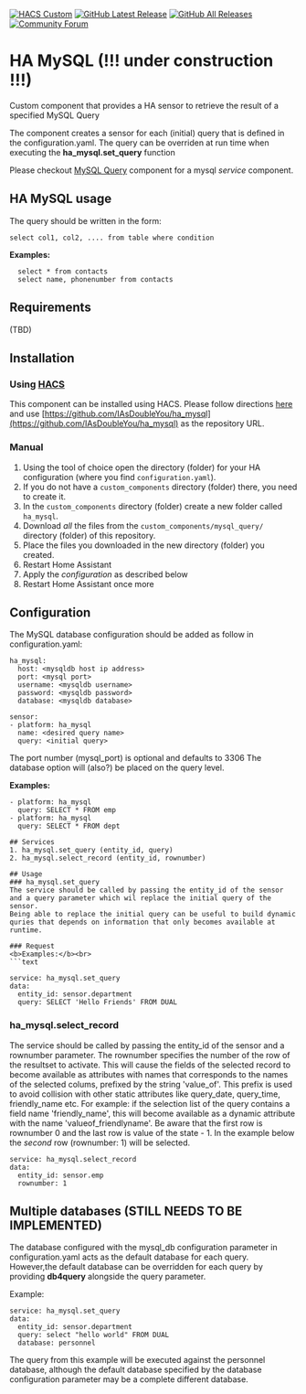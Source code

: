 [![HACS Custom][hacs_shield]][hacs]
[![GitHub Latest Release][releases_shield]][latest_release]
[![GitHub All Releases][downloads_total_shield]][releases]
[![Community Forum][community_forum_shield]][community_forum]

[hacs_shield]: https://img.shields.io/badge/HACS-Custom-41BDF5.svg?style=for-the-badge
[hacs]: https://github.com/hacs/integration

[latest_release]: https://github.com/IAsDoubleYou/ha_mysql/releases/latest
[releases_shield]: https://img.shields.io/github/release/IAsDoubleYou/ha_mysql.svg?style=for-the-badge

[releases]: https://github.com/IAsDoubleYou/ha_mysql/releases/
[downloads_total_shield]: https://img.shields.io/github/downloads/IAsDoubleYou/ha_mysql/total?style=for-the-badge

[community_forum_shield]: https://img.shields.io/static/v1.svg?label=%20&message=Forum&style=for-the-badge&color=41bdf5&logo=HomeAssistant&logoColor=white
[community_forum]: https://community.home-assistant.io/t/mysql-query/734346

# HA MySQL (!!! under construction !!!)
Custom component that provides a HA sensor to retrieve the result of a specified MySQL Query

The component creates a sensor for each (initial) query that is defined in the configuration.yaml.
The query can be overriden at run time when executing the **ha_mysql.set_query** function

Please checkout [MySQL Query](https://github.com/IAsDoubleYou/homeassistant-mysql_query) component for a mysql *service* component.

## HA MySQL usage
The query should be written in the form:
```text
select col1, col2, .... from table where condition
```

<b>Examples:</b><br>
```text
  select * from contacts
  select name, phonenumber from contacts
```
## Requirements
(TBD)

## Installation

### Using [HACS](https://hacs.xyz/)
This component can be installed using HACS. Please follow directions [here](https://hacs.xyz/docs/faq/custom_repositories/) and use [https://github.com/IAsDoubleYou/ha_mysql](https://github.com/IAsDoubleYou/ha_mysql) as the repository URL.

### Manual

1. Using the tool of choice open the directory (folder) for your HA configuration (where you find `configuration.yaml`).
2. If you do not have a `custom_components` directory (folder) there, you need to create it.
3. In the `custom_components` directory (folder) create a new folder called `ha_mysql`.
4. Download _all_ the files from the `custom_components/mysql_query/` directory (folder) of this repository.
5. Place the files you downloaded in the new directory (folder) you created.
6. Restart Home Assistant
7. Apply the <i>configuration</i> as described below
8. Restart Home Assistant once more

## Configuration
The MySQL database configuration should be added as follow in configuration.yaml:
```text
ha_mysql:
  host: <mysqldb host ip address>
  port: <mysql port>
  username: <mysqldb username>
  password: <mysqldb password>
  database: <mysqldb database>

sensor:
- platform: ha_mysql
  name: <desired query name>
  query: <initial query>
```
The port number (mysql_port) is optional and defaults to 3306
The database option will (also?) be placed on the query level. 

<b>Examples:</b><br>
```text
- platform: ha_mysql
  query: SELECT * FROM emp
- platform: ha_mysql
  query: SELECT * FROM dept

## Services
1. ha_mysql.set_query (entity_id, query)
2. ha_mysql.select_record (entity_id, rownumber)
   
## Usage
### ha_mysql.set_query
The service should be called by passing the entity_id of the sensor and a query parameter which wil replace the initial query of the sensor.
Being able to replace the initial query can be useful to build dynamic quries that depends on information that only becomes available at runtime.

### Request
<b>Examples:</b><br>
```text

service: ha_mysql.set_query
data:
  entity_id: sensor.department
  query: SELECT 'Hello Friends' FROM DUAL
```

### ha_mysql.select_record
The service should be called by passing the entity_id of the sensor and a rownumber parameter. The rownumber specifies the number of the row of the resultset to activate. This will cause the fields of the selected record to become available as attributes with names that corresponds to the names of the selected colums, prefixed by the string 'value_of'. This prefix is used to avoid collision with other static attributes like query_date, query_time, friendly_name etc.
For example: if the selection list of the query contains a field name 'friendly_name', this will become available as a dynamic attribute with the name 'valueof_friendlyname'.
Be aware that the first row is rownumber 0 and the last row is value of the state - 1.
In the example below the *second* row (rownumber: 1) will be selected.

```text
service: ha_mysql.select_record
data:
  entity_id: sensor.emp
  rownumber: 1
```

## Multiple databases (STILL NEEDS TO BE IMPLEMENTED)
The database configured with the mysql_db configuration parameter in configuration.yaml acts as the default database for each query.
However,the default database can be overridden for each query by providing <b>db4query</b> alongside the query parameter.

Example:
```text
service: ha_mysql.set_query
data:
  entity_id: sensor.department
  query: select "hello world" FROM DUAL
  database: personnel
```
The query from this example will be executed against the personnel database, although the default database specified by the database configuration parameter may be a complete different database.


